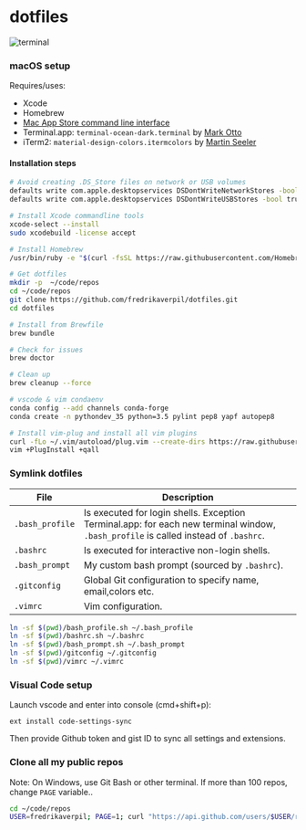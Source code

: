 # dotfiles

![terminal](https://cloud.githubusercontent.com/assets/994357/22407167/92b74982-e661-11e6-9b9d-4887286e245c.png)


### macOS setup

Requires/uses:
* Xcode
* Homebrew
* [Mac App Store command line interface](https://github.com/mas-cli/mas)
* Terminal.app: `terminal-ocean-dark.terminal` by [Mark Otto](https://github.com/mdo/ocean-terminal)
* iTerm2:  `material-design-colors.itermcolors` by [Martin Seeler](https://github.com/MartinSeeler/iterm2-material-design)


#### Installation steps

```bash
# Avoid creating .DS_Store files on network or USB volumes
defaults write com.apple.desktopservices DSDontWriteNetworkStores -bool true
defaults write com.apple.desktopservices DSDontWriteUSBStores -bool true

# Install Xcode commandline tools
xcode-select --install
sudo xcodebuild -license accept

# Install Homebrew
/usr/bin/ruby -e "$(curl -fsSL https://raw.githubusercontent.com/Homebrew/install/master/install)"

# Get dotfiles
mkdir -p  ~/code/repos
cd ~/code/repos
git clone https://github.com/fredrikaverpil/dotfiles.git 
cd dotfiles

# Install from Brewfile
brew bundle

# Check for issues
brew doctor

# Clean up
brew cleanup --force

# vscode & vim condaenv
conda config --add channels conda-forge
conda create -n pythondev_35 python=3.5 pylint pep8 yapf autopep8

# Install vim-plug and install all vim plugins
curl -fLo ~/.vim/autoload/plug.vim --create-dirs https://raw.githubusercontent.com/junegunn/vim-plug/master/plug.vim
vim +PlugInstall +qall
```


### Symlink dotfiles

| File | Description |
| --- | --- |
| `.bash_profile` | Is executed for login shells. Exception Terminal.app: for each new terminal window, `.bash_profile` is called instead of `.bashrc`. |
| `.bashrc` | Is executed for interactive non-login shells. |
| `.bash_prompt` | My custom bash prompt (sourced by `.bashrc`). |
| `.gitconfig` | Global Git configuration to specify name, email,colors etc. |
| `.vimrc` | Vim configuration. |

```bash
ln -sf $(pwd)/bash_profile.sh ~/.bash_profile
ln -sf $(pwd)/bashrc.sh ~/.bashrc
ln -sf $(pwd)/bash_prompt.sh ~/.bash_prompt
ln -sf $(pwd)/gitconfig ~/.gitconfig
ln -sf $(pwd)/vimrc ~/.vimrc
```

### Visual Code setup

Launch vscode and enter into console (cmd+shift+p):

    ext install code-settings-sync

Then provide Github token and gist ID to sync all settings and extensions.


### Clone all my public repos

Note: On Windows, use Git Bash or other terminal. If more than 100 repos, change `PAGE` variable..

```bash
cd ~/code/repos
USER=fredrikaverpil; PAGE=1; curl "https://api.github.com/users/$USER/repos?page=$PAGE&per_page=100" | grep -e 'git_url*' | cut -d \" -f 4 | xargs -L1 git clone --recursive
```
